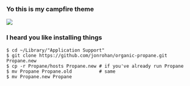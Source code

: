 ### Yo this is my campfire theme

![](http://cl.ly/EmG9/Screen%20Shot%202012-03-05%20at%206.20.49%20PM.png)

### I heard you like installing things

    $ cd ~/Library/"Application Support"
    $ git clone https://github.com/jonrohan/organic-propane.git Propane.new
    $ cp -r Propane/hosts Propane.new # if you've already run Propane
    $ mv Propane Propane.old          # same
    $ mv Propane.new Propane
